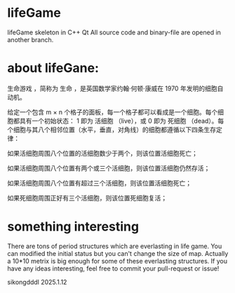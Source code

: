 # lifeGame
lifeGame skeleton in C++ Qt
All source code and binary-file are opened in another branch.

# about lifeGane:
生命游戏 ，简称为 生命 ，是英国数学家约翰·何顿·康威在 1970 年发明的细胞自动机。

给定一个包含 m × n 个格子的面板，每一个格子都可以看成是一个细胞。每个细胞都具有一个初始状态： 1 即为 活细胞 （live），或 0 即为 死细胞 （dead）。每个细胞与其八个相邻位置（水平，垂直，对角线）的细胞都遵循以下四条生存定律：

如果活细胞周围八个位置的活细胞数少于两个，则该位置活细胞死亡；

如果活细胞周围八个位置有两个或三个活细胞，则该位置活细胞仍然存活；

如果活细胞周围八个位置有超过三个活细胞，则该位置活细胞死亡；

如果死细胞周围正好有三个活细胞，则该位置死细胞复活；

# something interesting
There are tons of period structures which are everlasting in life game.
You can modified the initial status but you can't change the size of map. Actually a 10*10 metrix is big enough for some of these everlasting structures.
If you have any ideas interesting, feel free to commit your pull-request or issue!

sikongdddl 2025.1.12
